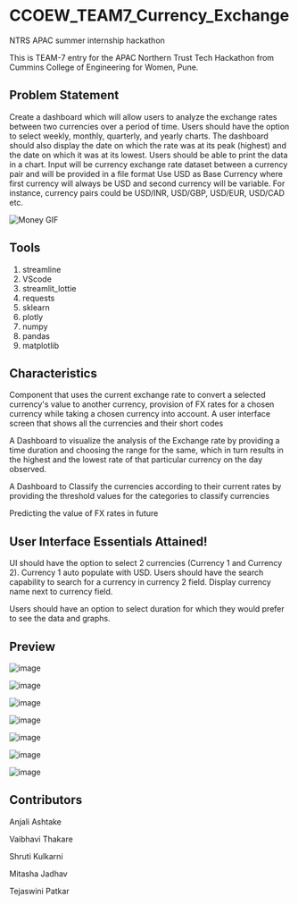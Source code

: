 
# CCOEW_TEAM7_Currency_Exchange

NTRS APAC summer internship hackathon

This is TEAM-7 entry for the APAC Northern Trust Tech Hackathon from Cummins College of Engineering for Women, Pune.


## Problem Statement

Create a dashboard which will allow users to analyze the exchange rates between two currencies
over a period of time. Users should have the option to select weekly, monthly, quarterly, and yearly
charts. The dashboard should also display the date on which the rate was at its peak (highest) and
the date on which it was at its lowest. Users should be able to print the data in a chart. Input will be
currency exchange rate dataset between a currency pair and will be provided in a file format
Use USD as Base Currency where first currency will always be USD and second currency will be
variable. For instance, currency pairs could be USD/INR, USD/GBP, USD/EUR, USD/CAD etc.

![Money GIF](https://media.giphy.com/media/xTkcExjXuOJj69fVv2/giphy.gif)


## Tools
1. streamline 
2. VScode
3. streamlit_lottie
4. requests
5. sklearn 
6. plotly
7. numpy
8. pandas
9. matplotlib

## Characteristics
Component that uses the current exchange rate to convert a selected currency's value to another currency, provision of FX rates for a chosen currency while taking a chosen currency into account.
A user interface screen that shows all the currencies and their short codes

A Dashboard to visualize the analysis of the Exchange rate by providing a time duration and choosing the range for the same, which in turn results in the highest and the lowest rate of that particular currency on the day observed.

A Dashboard to Classify the currencies according to their current rates by providing the threshold values for the categories to classify currencies

Predicting the value of FX rates in future 

## User Interface Essentials Attained!
UI should have the option to select 2 currencies (Currency 1 and Currency 2). Currency 1 auto populate with USD. Users should have the search capability to search for a currency in currency 2 field. Display currency name next to currency field.

Users should have an option to select duration for which they would prefer to see the data and graphs.

## Preview

![image](https://github.com/MitashaJ/CCOEW_TEAM7_Currency_Exchange/assets/84630655/419b42f1-078f-4cfb-b5c9-f991677c685f)

![image](https://github.com/MitashaJ/CCOEW_TEAM7_Currency_Exchange/assets/84630655/eee1c3c8-2a48-479c-bbac-bad1d18432a4)

![image](https://github.com/MitashaJ/CCOEW_TEAM7_Currency_Exchange/assets/84630655/2ab102b9-36cd-4c03-a2d8-206a27ee752c)

![image](https://github.com/MitashaJ/CCOEW_TEAM7_Currency_Exchange/assets/84630655/e26e6bf4-5e34-4b72-b33f-be0f8b2fa787)

![image](https://github.com/MitashaJ/CCOEW_TEAM7_Currency_Exchange/assets/84630655/1ad7e85a-26ec-4d26-8075-246e2728ce85)

![image](https://github.com/MitashaJ/CCOEW_TEAM7_Currency_Exchange/assets/84630655/d1aa9332-dad9-4536-901e-1f97f27ccbdd)

![image](https://github.com/MitashaJ/CCOEW_TEAM7_Currency_Exchange/assets/84630655/663a7c7d-fbdb-46a6-86b3-ada68c80cff0)



## Contributors

Anjali Ashtake

Vaibhavi Thakare

Shruti Kulkarni

Mitasha Jadhav

Tejaswini Patkar
